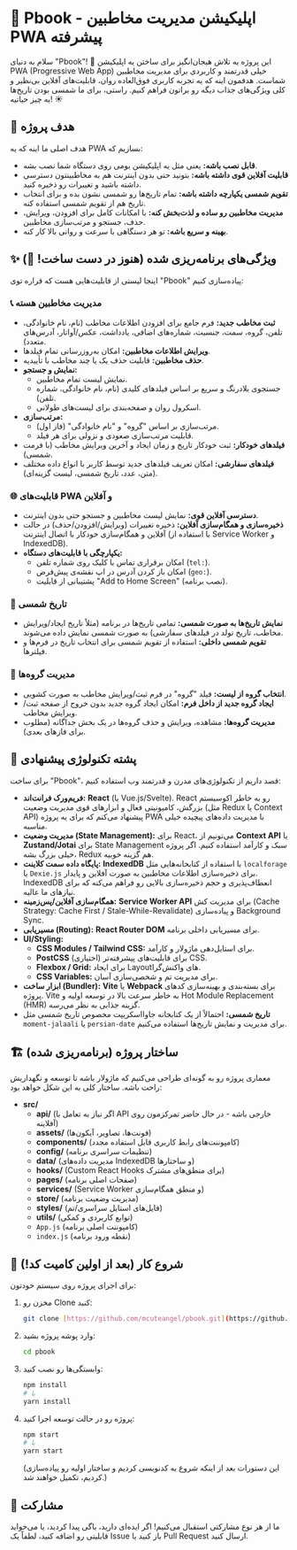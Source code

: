 # 📒 Pbook - اپلیکیشن مدیریت مخاطبین PWA پیشرفته

سلام به دنیای "Pbook"! 👋 این پروژه یه تلاش هیجان‌انگیز برای ساختن یه اپلیکیشن PWA (Progressive Web App) خیلی قدرتمند و کاربردی برای مدیریت مخاطبین شماست. هدفمون اینه که یه تجربه کاربری فوق‌العاده روان، قابلیت‌های آفلاین بی‌نظیر و کلی ویژگی‌های جذاب دیگه رو براتون فراهم کنیم. راستی، برای ما شمسی بودن تاریخ‌ها یه چیز حیاتیه! ☀️

## 🎯 هدف پروژه

هدف اصلی ما اینه که یه PWA بسازیم که:

* **قابل نصب باشه:** یعنی مثل یه اپلیکیشن بومی روی دستگاه شما نصب بشه.
* **قابلیت آفلاین قوی داشته باشه:** بتونید حتی بدون اینترنت هم به مخاطبینتون دسترسی داشته باشید و تغییرات رو ذخیره کنید.
* **تقویم شمسی یکپارچه داشته باشه:** تمام تاریخ‌ها رو شمسی نشون بده و برای انتخاب تاریخ هم از تقویم شمسی استفاده کنه.
* **مدیریت مخاطبین رو ساده و لذت‌بخش کنه:** با امکانات کامل برای افزودن، ویرایش، حذف، جستجو و مرتب‌سازی مخاطبین.
* **بهینه و سریع باشه:** تو هر دستگاهی با سرعت و روانی بالا کار کنه.

## ✨ ویژگی‌های برنامه‌ریزی شده (هنوز در دست ساخت! 🚧)

اینجا لیستی از قابلیت‌هایی هست که قراره توی "Pbook" پیاده‌سازی کنیم:

### 📞 مدیریت مخاطبین هسته
* **ثبت مخاطب جدید:** فرم جامع برای افزودن اطلاعات مخاطب (نام، نام خانوادگی، تلفن، گروه، سمت، جنسیت، شماره‌های اضافی، یادداشت، عکس/آواتار، آدرس‌های متعدد).
* **ویرایش اطلاعات مخاطبین:** امکان به‌روزرسانی تمام فیلدها.
* **حذف مخاطبین:** قابلیت حذف یک یا چند مخاطب با تأییدیه.
* **نمایش و جستجو:**
    * نمایش لیست تمام مخاطبین.
    * جستجوی بلادرنگ و سریع بر اساس فیلدهای کلیدی (نام، نام خانوادگی، شماره تلفن).
    * اسکرول روان و صفحه‌بندی برای لیست‌های طولانی.
* **مرتب‌سازی:**
    * مرتب‌سازی بر اساس "گروه" و "نام خانوادگی" (فاز اول).
    * قابلیت مرتب‌سازی صعودی و نزولی برای هر فیلد.
* **فیلدهای خودکار:** ثبت خودکار تاریخ و زمان ایجاد و آخرین ویرایش مخاطب (با فرمت شمسی).
* **فیلدهای سفارشی:** امکان تعریف فیلدهای جدید توسط کاربر با انواع داده مختلف (متن، عدد، تاریخ شمسی، لیست گزینه‌ای).

### 🌐 قابلیت‌های PWA و آفلاین
* **دسترسی آفلاین قوی:** نمایش لیست مخاطبین و جستجو حتی بدون اینترنت.
* **ذخیره‌سازی و همگام‌سازی آفلاین:** ذخیره تغییرات (ویرایش/افزودن/حذف) در حالت آفلاین و همگام‌سازی خودکار با اتصال اینترنت (با استفاده از Service Worker و IndexedDB).
* **یکپارچگی با قابلیت‌های دستگاه:**
    * امکان برقراری تماس با کلیک روی شماره تلفن (`tel:`).
    * امکان باز کردن آدرس در اپ نقشه‌ی پیش‌فرض (`geo:`).
    * پشتیبانی از قابلیت "Add to Home Screen" (نصب برنامه).

### 📅 تاریخ شمسی
* **نمایش تاریخ‌ها به صورت شمسی:** تمامی تاریخ‌ها در برنامه (مثلاً تاریخ ایجاد/ویرایش مخاطب، تاریخ تولد در فیلدهای سفارشی) به صورت شمسی نمایش داده می‌شوند.
* **تقویم شمسی داخلی:** استفاده از تقویم شمسی برای انتخاب تاریخ در فرم‌ها و فیلترها.

### 👥 مدیریت گروه‌ها
* **انتخاب گروه از لیست:** فیلد "گروه" در فرم ثبت/ویرایش مخاطب به صورت کشویی.
* **ایجاد گروه جدید از داخل فرم:** امکان ایجاد گروه جدید بدون خروج از صفحه ثبت/ویرایش مخاطب.
* **مدیریت گروه‌ها:** مشاهده، ویرایش و حذف گروه‌ها در یک بخش جداگانه (مطلوب برای فازهای بعدی).

## 🚀 پشته تکنولوژی پیشنهادی

برای ساخت "Pbook"، قصد داریم از تکنولوژی‌های مدرن و قدرتمند وب استفاده کنیم:

* **فریم‌ورک فرانت‌اند:** **React** (یا Vue.js/Svelte). React رو به خاطر اکوسیستم بزرگش، کامیونیتی فعال و ابزارهای قوی مدیریت وضعیت (مثل Redux یا Context API) پیشنهاد می‌کنم که برای یه پروژه PWA با مدیریت داده‌های پیچیده خیلی مناسبه.
* **مدیریت وضعیت (State Management):** برای React، می‌تونیم از **Context API** یا **Zustand/Jotai** برای State Management سبک و کارآمد استفاده کنیم. اگر پروژه خیلی بزرگ بشه، Redux هم گزینه خوبیه.
* **پایگاه داده سمت کلاینت:** **IndexedDB** با استفاده از کتابخانه‌هایی مثل `localforage` یا `Dexie.js` برای ذخیره‌سازی اطلاعات مخاطبین به صورت آفلاین و پایدار. IndexedDB انعطاف‌پذیری و حجم ذخیره‌سازی بالایی رو فراهم می‌کنه که برای نیازهای ما عالیه.
* **همگام‌سازی آفلاین/پس‌زمینه:** **Service Worker API** برای مدیریت کش (Cache Strategy: Cache First / Stale-While-Revalidate) و پیاده‌سازی Background Sync.
* **مسیریابی (Routing):** **React Router DOM** برای مسیریابی داخلی برنامه.
* **UI/Styling:**
    * **CSS Modules / Tailwind CSS:** برای استایل‌دهی ماژولار و کارآمد.
    * **PostCSS** (اختیاری) برای قابلیت‌های پیشرفته‌تر CSS.
    * **Flexbox / Grid:** برای ایجاد Layoutهای واکنش‌گرا.
    * **CSS Variables:** برای مدیریت تم و شخصی‌سازی آسان.
* **ابزار ساخت (Bundler):** **Vite** یا **Webpack** برای بسته‌بندی و بهینه‌سازی کدهای پروژه. Vite به خاطر سرعت بالا در توسعه اولیه و Hot Module Replacement (HMR) گزینه جذابی به نظر می‌رسه.
* **تاریخ شمسی:** احتمالاً از یک کتابخانه جاوااسکریپت مخصوص تاریخ شمسی مثل `moment-jalaali` یا `persian-date` برای مدیریت و نمایش تاریخ‌ها استفاده می‌کنیم.

## 🏗️ ساختار پروژه (برنامه‌ریزی شده)

معماری پروژه رو به گونه‌ای طراحی می‌کنیم که ماژولار باشه تا توسعه و نگهداریش راحت باشه. ساختار کلی به این شکل خواهد بود:

* **src/**
    * **api/** (اگر نیاز به تعامل با API خارجی باشه - در حال حاضر تمرکزمون روی آفلاینه)
    * **assets/** (فونت‌ها، تصاویر، آیکون‌ها)
    * **components/** (کامپوننت‌های رابط کاربری قابل استفاده مجدد)
    * **config/** (تنظیمات سراسری برنامه)
    * **data/** (مدیریت داده‌های IndexedDB و ساختارها)
    * **hooks/** (Custom React Hooks برای منطق‌های مشترک)
    * **pages/** (صفحات اصلی برنامه)
    * **services/** (Service Worker و منطق همگام‌سازی)
    * **store/** (مدیریت وضعیت برنامه)
    * **styles/** (فایل‌های استایل سراسری/تم)
    * **utils/** (توابع کاربردی و کمکی)
    * `App.js` (کامپوننت اصلی برنامه)
    * `index.js` (نقطه ورود برنامه)

## 🚀 شروع کار (بعد از اولین کامیت کد!)

برای اجرای پروژه روی سیستم خودتون:

1.  مخزن رو Clone کنید:
    ```bash
    git clone [https://github.com/mcuteangel/pbook.git](https://github.com/mcuteangel/pbook.git)
    ```
2.  وارد پوشه پروژه بشید:
    ```bash
    cd pbook
    ```
3.  وابستگی‌ها رو نصب کنید:
    ```bash
    npm install
    # یا
    yarn install
    ```
4.  پروژه رو در حالت توسعه اجرا کنید:
    ```bash
    npm start
    # یا
    yarn start
    ```
    (این دستورات بعد از اینکه شروع به کدنویسی کردیم و ساختار اولیه رو پیاده‌سازی کردیم، تکمیل خواهند شد.)

## 🤝 مشارکت

ما از هر نوع مشارکتی استقبال می‌کنیم! اگر ایده‌ای دارید، باگی پیدا کردید، یا می‌خواید قابلیتی رو اضافه کنید، لطفاً یک Issue باز کنید یا Pull Request ارسال کنید.
